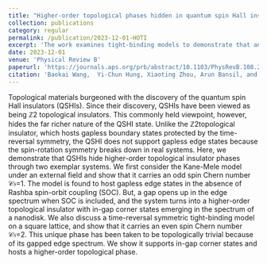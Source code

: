 ```yaml
---
title: "Higher-order topological phases hidden in quantum spin Hall insulators"
collection: publications
category: regular
permalink: /publication/2023-12-01-HOTI
excerpt: 'The work examines tight-binding models to demonstrate that anisotropic spin-U(1) symmetry breaking perturbations may give rise to the higher-order topological phases in quantum spin Hall insulators.'
date: 2023-12-01
venue: 'Physical Review B'
paperurl: 'https://journals.aps.org/prb/abstract/10.1103/PhysRevB.108.245103'
citation: 'Baokai Wang,  Yi-Chun Hung, Xiaoting Zhou, Arun Bansil, and Hsin Lin. Higher-order topological phases hidden in quantum spin Hall insulators <i>Phys. Rev. B 108</i>, 245103 (2023).'
---
```


Topological materials burgeoned with the discovery of the quantum spin Hall insulators (QSHIs). Since their discovery, QSHIs have been viewed as being ℤ2 topological insulators. This commonly held viewpoint, however, hides the far richer nature of the QSHI state. Unlike the ℤ2topological insulator, which hosts gapless boundary states protected by the time-reversal symmetry, the QSHI does not support gapless edge states because the spin-rotation symmetry breaks down in real systems. Here, we demonstrate that QSHIs hide higher-order topological insulator phases through two exemplar systems. We first consider the Kane-Mele model under an external field and show that it carries an odd spin Chern number 𝒞𝑠=1. The model is found to host gapless edge states in the absence of Rashba spin-orbit coupling (SOC). But, a gap opens up in the edge spectrum when SOC is included, and the system turns into a higher-order topological insulator with in-gap corner states emerging in the spectrum of a nanodisk. We also discuss a time-reversal symmetric tight-binding model on a square lattice, and show that it carries an even spin Chern number 𝒞𝑠=2. This unique phase has been taken to be topologically trivial because of its gapped edge spectrum. We show it supports in-gap corner states and hosts a higher-order topological phase.
